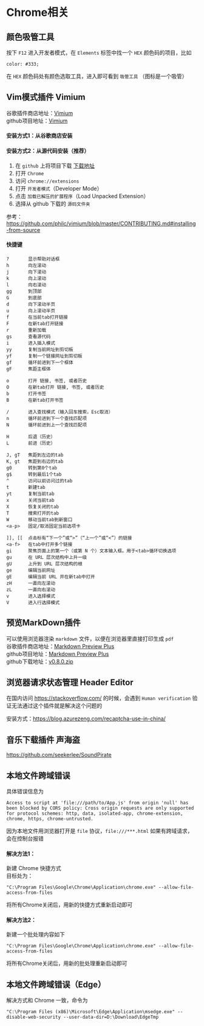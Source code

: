 # Chrome相关

## 颜色吸管工具
按下 ``F12`` 进入开发者模式，在 ``Elements`` 标签中找一个 ``HEX`` 颜色码的项目，比如
```
color: #333;
```
在 ``HEX`` 颜色码处有颜色选取工具，进入即可看到 ``吸管工具`` （图标是一个吸管）


## Vim模式插件 Vimium

谷歌插件商店地址：[Vimium](https://chrome.google.com/webstore/detail/vimium/dbepggeogbaibhgnhhndojpepiihcmeb)  
github项目地址：[Vimium](https://github.com/philc/vimium)  

#### 安装方式1：从谷歌商店安装

#### 安装方式2：从源代码安装（推荐）
1. 在 ``github`` 上将项目下载 [下载地址](https://github.com/philc/vimium/archive/refs/tags/v1.67.7.zip)  
1. 打开 ``Chrome``
2. 访问 ``chrome://extensions``
3. 打开 ``开发者模式``（Developer Mode）
4. 点击 ``加载已解压的扩展程序``（Load Unpacked Extension）
5. 选择从 github 下载的 ``源码文件夹``

参考：https://github.com/philc/vimium/blob/master/CONTRIBUTING.md#installing-from-source

#### 快捷键
```
?       显示帮助对话框
h       向左滚动
j       向下滚动
k       向上滚动
l       向右滚动
gg      到顶部
G       到底部
d       向下滚动半页
u       向上滚动半页
f       在当前tab打开链接
F       在新tab打开链接
r       重新加载
gs      查看源代码
i       进入插入模式
yy      复制当前网址到剪切板
yf      复制一个链接网址到剪切板
gf      循环前进到下一个框体
gF      焦距主框体

o       打开 链接, 书签, 或者历史
O       在新tab打开 链接, 书签, 或者历史
b       打开书签
B       在新tab打开书签

/       进入查找模式（输入回车搜索，Esc取消）
n       循环前进到下一个查找匹配项
N       循环前进到上一个查找匹配项

H       后退（历史）
L       前进（历史）

J, gT   焦距到左边的tab
K, gt   焦距到右边的tab
g0      转到第0个tab
g$      转到最后1个tab
^       访问以前访问过的tab
t       新建tab
yt      复制当前tab
x       关闭当前tab
X       恢复关闭的tab
T       搜索打开的tab
W       移动当前tab到新窗口
<a-p>   固定/取消固定当前选项卡

]], [[  点击标有“下一个”或“>”（“上一个”或“<”）的链接
<a-f>   在tab中打开多个链接
gi      聚焦页面上的第一个（或第 N 个）文本输入框。用于<tab>循环切换选项
gu      在 URL 层次结构中上升一级
gU      上升到 URL 层次结构的根
ge      编辑当前网址
gE      编辑当前 URL 并在新tab中打开
zH      一直向左滚动
zL      一直向右滚动
v       进入选择模式
V       进入行选择模式
```

## 预览MarkDown插件

可以使用浏览器渲染 ``markdown`` 文件，以便在浏览器里直接打印生成 ``pdf``  
谷歌插件商店地址：[Markdown Preview Plus](https://chrome.google.com/webstore/detail/markdown-preview-plus/febilkbfcbhebfnokafefeacimjdckgl)  
github项目地址：[Markdown Preview Plus](https://github.com/volca/markdown-preview)  
github下载地址：[v0.8.0.zip](https://github.com/volca/markdown-preview/archive/refs/tags/v0.8.0.zip)  

## 浏览器请求状态管理 Header Editor

在国内访问 https://stackoverflow.com/ 的时候，会遇到 ``Human verification`` 验证无法通过这个插件就是解决这个问题的  

安装方式：https://blog.azurezeng.com/recaptcha-use-in-china/

## 音乐下载插件 声海盗
https://github.com/seekerlee/SoundPirate

## 本地文件跨域错误
具体错误信息为
```
Access to script at 'file:///path/to/App.js' from origin 'null' has been blocked by CORS policy: Cross origin requests are only supported for protocol schemes: http, data, isolated-app, chrome-extension, chrome, https, chrome-untrusted.
```
因为本地文件用浏览器打开是 ``file`` 协议，``file:///***.html`` 如果有跨域请求，会在控制台报错  

#### 解决方法1：
新建 Chrome 快捷方式  
目标处为：
```
"C:\Program Files\Google\Chrome\Application\chrome.exe" --allow-file-access-from-files
```
将所有Chrome关闭后，用新的快捷方式重新启动即可

#### 解决方法2：
新建一个批处理内容如下
```
"C:\Program Files\Google\Chrome\Application\chrome.exe" --allow-file-access-from-files
```
将所有Chrome关闭后，用新的批处理重新启动即可

## 本地文件跨域错误（Edge）
解决方式和 Chrome 一致，命令为
```
"C:\Program Files (x86)\Microsoft\Edge\Application\msedge.exe" --disable-web-security --user-data-dir=D:\Download\EdgeTmp
```
